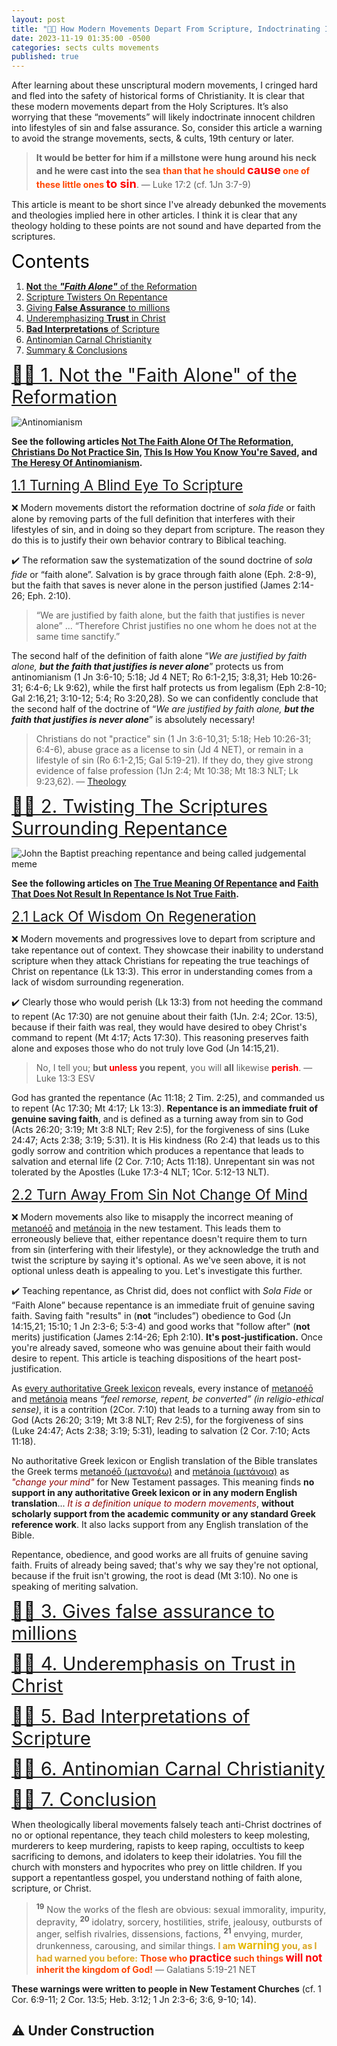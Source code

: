 ```yaml
---
layout: post
title: "🚶📜 How Modern Movements Depart From Scripture, Indoctrinating Innocent Children Into Unrepentant Lifestyles Of Sin And False Assurance"
date: 2023-11-19 01:35:00 -0500
categories: sects cults movements
published: true
---
```


<!-- 🚶📜 How The 80's \"Free Grace\" Movement Departs From Scripture, Indoctrinating Innocent Children Into Lifestyles Of Sin And False Assurance -->

After learning about these unscriptural modern movements, I cringed hard and fled into the safety of historical forms of Christianity. It is clear that these modern movements depart from the Holy Scriptures. It’s also worrying that these “movements” will likely indoctrinate innocent children into lifestyles of sin and false assurance. So, consider this article a warning to avoid the strange movements, sects, & cults, 19th century or later.

> **It would be better for him if a millstone were hung around his neck and he were cast into the sea** <span style="font-weight:bold;color:orangered;">than that he should <span style="font-size:1.3em;color:red;">cause</span> one of these little ones <span style="font-size:1.3em;color:red;">to sin</span></span>. &mdash; Luke 17:2 (cf. 1Jn 3:7-9)

This article is meant to be short since I've already debunked the movements and theologies implied here in other articles. I think it is clear that any theology holding to these points are not sound and have departed from the scriptures.

<a name="contents" style="font-size:2.1em;color:black;">Contents</a>

1. <a href="#alone">**Not** the ***"Faith Alone"*** of the Reformation</a>
2. <a href="#repent">Scripture Twisters On Repentance</a>
3. <a href="#false">Giving **False Assurance** to millions</a>
4. <a href="#trust">Underemphasizing **Trust** in Christ</a>
5. <a href="#unlikely">**Bad Interpretations** of Scripture</a>
6. <a href="#carnal">Antinomian Carnal Christianity</a>
7. <a href="#conclusion">Summary & Conclusions</a>

<a name="alone" href="#contents" style="font-size:2.1em;">🚶📜 1. Not the "Faith Alone" of the Reformation</a>

![Antinomianism](/assets/images/free-grace-antinomianism.jpg)

**See the following articles [Not The Faith Alone Of The Reformation](https://sevenshepherd.github.io/faith-alone/), [Christians Do Not Practice Sin](https://sevenshepherd.github.io/practicing-sin/), [This Is How You Know You're Saved](https://sevenshepherd.github.io/how-do-you-know-you-are-saved/), and [The Heresy Of Antinomianism](https://sevenshepherd.github.io/antinomian-heresy/).**

<a name="blind" href="#contents" style="font-size:1.6em;">1.1 Turning A Blind Eye To Scripture</a>

❌ Modern movements distort the reformation doctrine of *sola fide* or faith alone by removing parts of the full definition that interferes with their lifestyles of sin, and in doing so they depart from scripture. The reason they do this is to justify their own behavior contrary to Biblical teaching.

<!-- to devise a way of being Christian that completely ignores scripture -->

<!-- Briefly, they push for easily disprovable interpretations of scripture that allow them to live lifestyles of sin, and in doing so, have become antinomian. The true definition of faith alone can be seen below:

Salvation is by grace through faith alone (Eph. 2:8-9), but the faith that saves is never alone in the person justified (James 2:14-26). Therefore Christ justifies no one whom he does not at the same time sanctify. -->

✔️ The reformation saw the systematization of the sound doctrine of *sola fide* or &ldquo;faith alone&rdquo;. Salvation is by grace through faith alone (Eph. 2:8-9), but the faith that saves is never alone in the person justified (James 2:14-26; Eph. 2:10). 

> “We are justified by faith alone, but the faith that justifies is never alone” ... “Therefore Christ justifies no one whom he does not at the same time sanctify.”

The second half of the definition of faith alone &ldquo;*We are justified by faith alone, **but the faith that justifies is never alone***&rdquo; protects us from antinomianism (1 Jn 3:6-10; 5:18; Jd 4 NET; Ro 6:1-2,15; 3:8,31; Heb 10:26-31; 6:4-6; Lk 9:62), while the first half protects us from legalism (Eph 2:8-10; Gal 2:16,21; 3:10-12; 5:4; Ro 3:20,28). So we can confidently conclude that the second half of the doctrine of &ldquo;*We are justified by faith alone, **but the faith that justifies is never alone***&rdquo; is absolutely necessary!

> Christians do not "practice" sin (1 Jn 3:6-10,31; 5:18; Heb 10:26-31; 6:4-6), abuse grace as a license to sin (Jd 4 NET), or remain in a lifestyle of sin (Ro 6:1-2,15; Gal 5:19-21). If they do, they give strong evidence of false profession (1Jn 2:4; Mt 10:38; Mt 18:3 NLT; Lk 9:23,62). &mdash; [Theology](https://sevenshepherd.github.io/theology/#alone)

<a name="repent" href="#contents" style="font-size:2.1em;">🚶📜 2. Twisting The Scriptures Surrounding Repentance</a>

![John the Baptist preaching repentance and being called judgemental meme](/assets/images/repent-meme.jpg)

**See the following articles on [The True Meaning Of Repentance](https://sevenshepherd.github.io/repentance/) and [Faith That Does Not Result In Repentance Is Not True Faith](https://sevenshepherd.github.io/repent/).**

<a name="regen" href="#contents" style="font-size:1.6em;">2.1 Lack Of Wisdom On Regeneration</a>

❌ Modern movements and progressives love to depart from scripture and take repentance out of context. They showcase their inability to understand scripture when they attack Christians for repeating the true teachings of Christ on repentance (Lk 13:3). This error in understanding comes from a lack of wisdom surrounding regeneration.

<!-- TODO They inadvertently accuse Christ himself (Mt 4:17) and the Apostles (Acts 17:30) of teaching works when no one is doing that. -->

<!-- ❌ Modern movements and progressives love to depart from scripture and take repentance out of context. They showcase their inability to understand scripture by essentially accusing Christ himself (Mt 4:17) and the Apostles (Acts 17:30) of teaching works. They do this inadvertently when they attack Christians for repeating the true teachings of scripture. -->

✔️ Clearly those who would perish (Lk 13:3) from not heeding the command to repent (Ac 17:30) are not genuine about their faith (1Jn. 2:4; 2Cor. 13:5), because if their faith was real, they would have desired to obey Christ's command to repent (Mt 4:17; Acts 17:30). This reasoning preserves faith alone and exposes those who do not truly love God (Jn 14:15,21).

> No, I tell you; **but <span style="font-weight:bold;color:red;">unless</span> you repent**, you will **all** likewise <span style="font-weight:bold;color:red;">perish</span>. &mdash; Luke 13:3 ESV

<!-- Repentance is an immediate fruit of genuine saving faith, and is defined as a turning away from sin to God that leads to salvation and eternal life. Unrepentant sin was not tolerated by the Apostles (2Cor. 7:10; Acts 11:18; Acts 26:15-20; Acts 3:19; Luke 17:3-4; 1Cor. 5:12-13) -->

God has granted the repentance (Ac 11:18; 2 Tim. 2:25), and commanded us to repent (Ac 17:30; Mt 4:17; Lk 13:3). **Repentance is an immediate fruit of genuine saving faith**, and is defined as a turning away from sin to God (Acts 26:20; 3:19; Mt 3:8 NLT; Rev 2:5), for the forgiveness of sins (Luke 24:47; Acts 2:38; 3:19; 5:31). It is His kindness (Ro 2:4) that leads us to this godly sorrow and contrition which produces a repentance that leads to salvation and eternal life (2 Cor. 7:10; Acts 11:18). Unrepentant sin was not tolerated by the Apostles (Luke 17:3-4 NLT; 1Cor. 5:12-13 NLT).

<a name="turn" href="#contents" style="font-size:1.6em;">2.2 Turn Away From Sin Not Change Of Mind</a>

❌ Modern movements also like to misapply the incorrect meaning of [metanoéō](/assets/images/greek/metanoeo.png) and [metánoia](/assets/images/greek/metanoia.png) in the new testament. This leads them to erroneously believe that, either repentance doesn't require them to turn from sin (interfering with their lifestyle), or they acknowledge the truth and twist the scripture by saying it's optional. As we've seen above, it is not optional unless death is appealing to you. Let's investigate this further.

✔️ Teaching repentance, as Christ did, does not conflict with *Sola Fide* or &ldquo;Faith Alone&rdquo; because repentance is an immediate fruit of genuine saving faith. Saving faith "results" in (**not** &ldquo;includes&rdquo;) obedience to God (Jn 14:15,21; 15:10; 1 Jn 2:3-6; 5:3-4) and good works that "follow after" (**not** merits) justification (James 2:14-26; Eph 2:10). **It's post-justification.** Once you're already saved, someone who was genuine about their faith would desire to repent. This article is teaching dispositions of the heart post-justification.

<!-- - 🐉 The Serpent says, *&ldquo;Surely you will not die&rdquo;* (Gen. 3:4 NET).
- 🍇 God says, *&ldquo;No, I tell you; but unless you repent, you will all likewise perish.&rdquo;* (Luke 13:3 ESV)
- 🧑 Repentance does not merit salvation, salvation produces repentance. -->

As [every authoritative Greek lexicon](https://sevenshepherd.github.io/repentance/) reveals, every instance of [metanoéō](/assets/images/greek/metanoeo.png) and [metánoia](/assets/images/greek/metanoia.png) means *“feel remorse, repent, be converted” (in religio-ethical sense)*, it is a contrition (2Cor. 7:10) that leads to a turning away from sin to God (Acts 26:20; 3:19; Mt 3:8 NLT; Rev 2:5), for the forgiveness of sins (Luke 24:47; Acts 2:38; 3:19; 5:31), leading to salvation (2 Cor. 7:10; Acts 11:18).

No authoritative Greek lexicon or English translation of the Bible translates the Greek terms [metanoéō (μετανοέω)](/assets/images/greek/metanoeo.png) and [metánoia (μετάνοια)](/assets/images/greek/metanoia.png) as <span style="font-style:italic;color:darkred;">"change your mind"</span> for New Testament passages. This meaning finds **no support in any authoritative Greek lexicon or in any modern English translation**... <span style="font-style:italic;color:darkred;">It is a definition unique to modern  movements</span>, **without scholarly support from the academic community or any standard Greek reference work**. It also lacks support from any English translation of the Bible.

Repentance, obedience, and good works are all fruits of genuine saving faith. Fruits of already being saved; that's why we say they're not optional, because if the fruit isn't growing, the root is dead (Mt 3:10). No one is speaking of meriting salvation.

<!-- <span style="font-weight:bold;color:teal;">metanoeō (μετανοέω) [🔊](https://youtu.be/Ql4C5vMOns8)</span> and <span style="font-weight:bold;color:teal;">metanoia (μετάνοια) [🔊](https://youtu.be/3Y-9V38-RCI)</span> -->

<!-- > This meaning finds **no support in any authoritative Greek lexicon or in any modern English translation**... <span style="font-style:italic;color:darkred;">It is a definition unique to</span> [redacted] <span style="font-style:italic;color:darkred;">supporters</span>, **without scholarly support from the academic community or any standard Greek reference work**. It also lacks support from any English translation of the Bible. &mdash; Dr. Wayne Grudem (PhD, Cambridge; DD, Westminster). [p. 70.](https://amzn.to/3k3gESD). -->



<a name="false" href="#contents" style="font-size:2.1em;">🚶📜 3. Gives false assurance to millions</a>

<a name="trust" href="#contents" style="font-size:2.1em;">🚶📜 4. Underemphasis on Trust in Christ</a>

<a name="unlikely" href="#contents" style="font-size:2.1em;">🚶📜 5. Bad Interpretations of Scripture</a>

<a name="unlikely" href="#contents" style="font-size:2.1em;">🚶📜 6. Antinomian Carnal Christianity</a>

<a name="conclusion" href="#contents" style="font-size:2.1em;">🚶📜 7. Conclusion</a>

When theologically liberal movements falsely teach anti-Christ doctrines of no or optional repentance, they teach child molesters to keep molesting, murderers to keep murdering, rapists to keep raping, occultists to keep sacrificing to demons, and idolaters to keep their idolatries. You fill the church with monsters and hypocrites who prey on little children. If you support a repentantless gospel, you understand nothing of faith alone, scripture, or Christ.

> <sup style="font-weight:bold;">19</sup> Now the works of the flesh are obvious: sexual immorality, impurity, depravity, <sup style="font-weight:bold;">20</sup> idolatry, sorcery, hostilities, strife, jealousy, outbursts of anger, selfish rivalries, dissensions, factions, <sup style="font-weight:bold;">21</sup> envying, murder, drunkenness, carousing, and similar things. <span style="font-weight:bold;color:goldenrod;">I am <span style="font-size:1.2em;color:#e6b800;">warning</span> you, as I had warned you before:</span> <span style="font-weight:bold;color:orangered;">Those who <span style="font-size:1.2em;color:red;">practice</span> such things <span style="font-size:1.2em;color:red;">will not</span> inherit the kingdom of God!</span> &mdash; Galatians 5:19-21 NET

**These warnings were written to people in New Testament Churches** (cf. 1 Cor. 6:9-11; 2 Cor. 13:5; Heb. 3:12; 1 Jn 2:3-6; 3:6, 9-10; 14).

## ⚠️ Under Construction 

<script>
    var refTagger = {
        settings: {
            bibleVersion: 'ESV'
        }
    }; 

    (function(d, t) {
        var n=d.querySelector('[nonce]');
        refTagger.settings.nonce = n && (n.nonce||n.getAttribute('nonce'));
        var g = d.createElement(t), s = d.getElementsByTagName(t)[0];
        g.src = 'https://api.reftagger.com/v2/RefTagger.js';
        g.nonce = refTagger.settings.nonce;
        s.parentNode.insertBefore(g, s);
    }(document, 'script'));
</script>